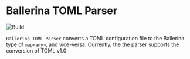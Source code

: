 # Ballerina TOML Parser
![Build](https://github.com/nipunayf/module-ballerina-toml/actions/workflows/ci.yml/badge.svg)

`Ballerina TOML Parser` converts a TOML configuration file to the Ballerina type of `map<any>`, and vice-versa. Currently, the the parser supports the conversion of TOML v1.0